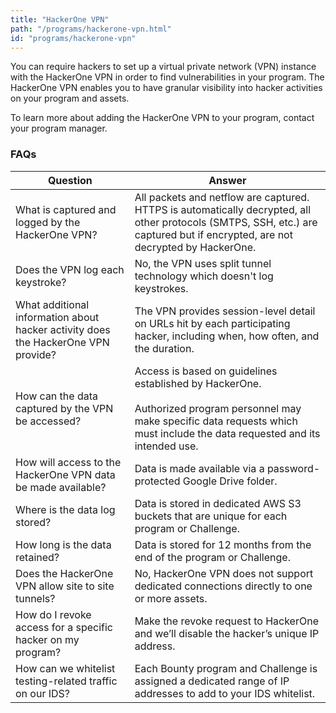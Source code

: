 ```yaml
---
title: "HackerOne VPN"
path: "/programs/hackerone-vpn.html"
id: "programs/hackerone-vpn"
---
```


You can require hackers to set up a virtual private network (VPN) instance with the HackerOne VPN in order to find vulnerabilities in your program. The HackerOne VPN enables you to have granular visibility into hacker activities on your program and assets.   

To learn more about adding the HackerOne VPN to your program, contact your program manager.

### FAQs
Question | Answer
-------- | ------
What is captured and logged by the HackerOne VPN? | All packets and netflow are captured. HTTPS is automatically decrypted, all other protocols (SMTPS, SSH, etc.) are captured but if encrypted, are not decrypted by HackerOne.
Does the VPN log each keystroke? | No, the VPN uses split tunnel technology which doesn't log keystrokes.
What additional information about hacker activity does the HackerOne VPN provide? | The VPN provides session-level detail on URLs hit by each participating hacker, including when, how often, and the duration.
How can the data captured by the VPN be accessed? | Access is based on guidelines established by HackerOne.<br><br>Authorized program personnel may make specific data requests which must include the data requested and its intended use.
How will access to the HackerOne VPN data be made available? | Data is made available via a password-protected Google Drive folder.
Where is the data log stored? | Data is stored in dedicated AWS S3 buckets that are unique for each program or Challenge.
How long is the data retained? | Data is stored for 12 months from the end of the program or Challenge.
Does the HackerOne VPN allow site to site tunnels? | No, HackerOne VPN does not support dedicated connections directly to one or more assets.
How do I revoke access for a specific hacker on my program? | Make the revoke request to HackerOne and we’ll disable the hacker’s unique IP address.
How can we whitelist testing-related traffic on our IDS? | Each Bounty program and Challenge is assigned a dedicated range of IP addresses to add to your IDS whitelist.
